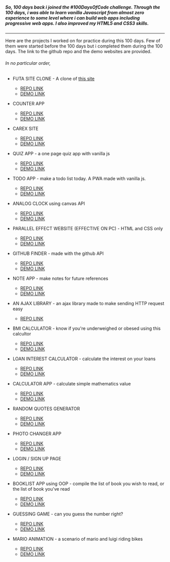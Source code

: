 ##### So, 100 days back i joined the \#100DaysOfCode challenge. Through the 100 days, i was able to learn vanilla Javascript from almost zero experience to some level where i can build web apps including progressive web apps. I also improved my HTML5 and CSS3 skills.

***

Here are the projects I worked on for practice during this 100 days. Few of them were started before the 100 days but i completed them during the 100 days. The link to the github repo and the demo websites are provided.

###### In no particular order, 
* FUTA SITE CLONE - A clone of [this site](https://www.futa.edu.ng)
    * [REPO LINK](https://github.com/KodingNYoung/clone.futa.edu.ng)
    * [DEMO LINK](https://kodingnyoung.github.io/clone.futa.edu.ng/)

* COUNTER APP 
    * [REPO LINK](https://github.com/KodingNYoung/practiceProjects/tree/master/1.%20Counter-project)
    * [DEMO LINK](https://kodingnyoung.github.io/practiceProjects/1.%20Counter-project)

* CAREX SITE
    * [REPO LINK](https://github.com/KodingNYoung/CAREX)
    * [DEMO LINK](https://kodingnyoung.github.io/CAREX/)

* QUIZ APP - a one page quiz app with vanilla js
    * [REPO LINK](https://github.com/KodingNYoung/practiceProjects/tree/master/8.%20Quiz%20App)
    * [DEMO LINK](https://kodingnyoung.github.io/practiceProjects/8.%20Quiz%20App)

* TODO APP - make a todo list today. A PWA made with vanilla js.
    * [REPO LINK](https://github.com/KodingNYoung/ToDo-PWA)
    * [DEMO LINK](https://kodingnyoung.github.io/ToDo-PWA/)

* ANALOG CLOCK using canvas API
    * [REPO LINK](https://github.com/KodingNYoung/30DaysOfCodeMay/tree/master/Day2)
    * [DEMO LINK](https://kodingnyoung.github.io/30DaysOfCodeMay/Day2/)

* PARALLEL EFFECT WEBSITE (EFFECTIVE ON PC) - HTML and CSS only
    * [REPO LINK](https://github.com/KodingNYoung/30daysofcode_day8)
    * [DEMO LINK](https://kodingnyoung.github.io/30daysofcode_day8/)

* GITHUB FINDER - made with the github API
    * [REPO LINK](https://github.com/KodingNYoung/30DaysOfCodeMay/tree/master/Day%2015)
    * [DEMO LINK](https://kodingnyoung.github.io/30DaysOfCodeMay/Day%2015/)

* NOTE APP - make notes for future references
    * [REPO LINK](https://github.com/KodingNYoung/30DaysOfCodeMay/tree/master/Day6)
    * [DEMO LINK](https://kodingnyoung.github.io/30DaysOfCodeMay/Day6/)

* AN AJAX LIBRARY - an ajax library made to make sending HTTP request easy
    * [REPO LINK](https://github.com/KodingNYoung/practiceProjects/tree/master/7.%20HTTPLibrary-AJAX)

* BMI CALCULATOR - know if you're underweighed or obesed using this calcultor
    * [REPO LINK](https://github.com/KodingNYoung/30DaysOfCodeMay/tree/master/Day3)
    * [DEMO LINK](https://kodingnyoung.github.io/30DaysOfCodeMay/Day3/)

* LOAN INTEREST CALCULATOR - calculate the interest on your loans 
    * [REPO LINK](https://github.com/KodingNYoung/practiceProjects/tree/master/4.%20LoanCalculator)
    * [DEMO LINK](https://kodingnyoung.github.io/practiceProjects/4.%20LoanCalculator)

* CALCULATOR APP - calculate simple mathematics value
    * [REPO LINK](https://github.com/KodingNYoung/calculator)
    * [DEMO LINK](https://kodingnyoung.github.io/calculator/)

* RANDOM QUOTES GENERATOR
    * [REPO LINK](https://github.com/KodingNYoung/30DaysOfCodeMay/tree/master/Day4)
    * [DEMO LINK](https://kodingnyoung.github.io/30DaysOfCodeMay/Day4/)

* PHOTO CHANGER APP
    * [REPO LINK](https://github.com/KodingNYoung/30DaysOfCodeMay/tree/master/Day7)
    * [DEMO LINK](https://kodingnyoung.github.io/30DaysOfCodeMay/Day7/)

* LOGIN / SIGN UP PAGE
    * [REPO LINK](https://github.com/KodingNYoung/login-and-signup)
    * [DEMO LINK](https://kodingnyoung.github.io/login-and-signup/)

* BOOKLIST APP using OOP - compile the list of book you wish to read, or the list of book you've read
    * [REPO LINK](https://github.com/KodingNYoung/practiceProjects/tree/master/6.%20Book_List-OOP)
    * [DEMO LINK](https://kodingnyoung.github.io/practiceProjects/6.%20Book_List-OOP)

* GUESSING GAME - can you guess the number right?
    * [REPO LINK](https://github.com/KodingNYoung/practiceProjects/tree/master/5.%20Guessing-game)
    * [DEMO LINK](https://kodingnyoung.github.io/practiceProjects/5.%20Guessing-game)

* MARIO ANIMATION - a scenario of mario and luigi riding bikes 
    * [REPO LINK](https://github.com/KodingNYoung/mario-animation)
    * [DEMO LINK](https://kodingnyoung.github.io/mario-animation)